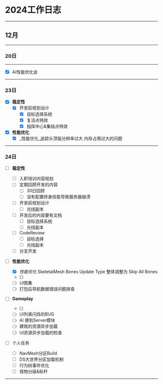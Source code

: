 # 2024工作日志

---
## 12月
---
### 20日
---

- [x] AI性能优化会 

---

### 23日
- [x] **稳定性**
  - [x] 开发前规划设计
    - [x] 目标选择系统
    - [x] 复活点特效
    - [x] 指挥中心&集结点特效

- [x] **性能优化**
  - [x] _性能优化_追踪头顶版分辨率过大 内存占用过大的问题

---

### 24日
- [ ] **稳定性**
  - [ ] 入职培训内容规划
  - [ ] 定期回顾开发的内容
    - [ ] 30日回顾
    - [ ] 没有配置转身技能导致服务器崩溃
  - [ ] 开发前规划设计
    - [ ] 光线副本
  - [ ] 开发后的内容要有文档
    - [ ] 目标选择系统
    - [ ] 光线副本
  - [ ] CodeReview
    - [ ] 目标选择
    - [ ] 光线副本
  - [ ] 分支开发
  
- [ ] **性能优化**
  
  - [x] _性能优化_ SkeletalMesh Bones Update Type 整体调整为 Skip All Bones
  - [ ] [^这周需要]:行为树性能打点
  - [ ] UI图集
  - [ ] 打包后导航数据错误问题排查
  
- [ ] **Gameplay**
  
  - [ ] [^后天要开会对]: _调研_ CommonUserLoading 
  - [ ] UI列表闪烁的BUG
  - [ ] AI 挪到Server模块
  - [ ] 建筑的资源异步加载
  - [ ] UI资源异步加载的检查
  
- [ ] 个人任务
  - [ ] NavMesh分区Build
  - [ ] DS大世界分区加载机制
  - [ ]  行为树事件优化
  - [ ] 怪物分级&标杆

---